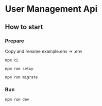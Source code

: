 # User Management Api

## How to start

### Prepare

Copy and rename example.env -> .env

```
npm ci
```

```
npm run setup
```

```
npm run migrate
```

### Run

```
npm run dev
```

